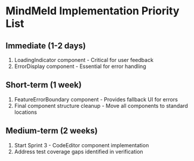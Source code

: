 # MindMeld Implementation Priority List

## Immediate (1-2 days)
1. LoadingIndicator component - Critical for user feedback
2. ErrorDisplay component - Essential for error handling

## Short-term (1 week)
1. FeatureErrorBoundary component - Provides fallback UI for errors
2. Final component structure cleanup - Move all components to standard locations

## Medium-term (2 weeks)
1. Start Sprint 3 - CodeEditor component implementation
2. Address test coverage gaps identified in verification
